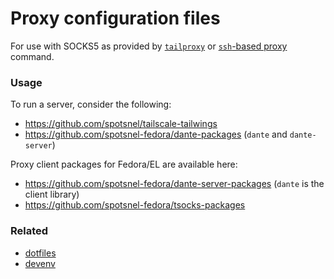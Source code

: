 Proxy configuration files
=========================

For use with SOCKS5 as provided by [`tailproxy`](https://github.com/gbraad/dotfiles/blob/main/zsh/.local/bin/start-tailproxy) or [`ssh`-based proxy](https://github.com/gbraad/dotfiles/blob/main/zsh/.zshrc.d/alias.zsh) command.


### Usage
To run a server, consider the following:
  * https://github.com/spotsnel/tailscale-tailwings
  * https://github.com/spotsnel-fedora/dante-packages (`dante` and `dante-server`)

Proxy client packages for Fedora/EL are available here:
  * https://github.com/spotsnel-fedora/dante-server-packages (`dante` is the client library)
  * https://github.com/spotsnel-fedora/tsocks-packages

### Related
  * [dotfiles](https://github.com/gbraad/dotfiles)
  * [devenv](https://github.com/gbraad/devenv/)